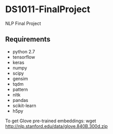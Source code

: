 # DS1011-FinalProject
NLP Final Project

## Requirements
- python 2.7
- tensorflow
- keras
- numpy
- scipy
- gensim
- tqdm
- pattern
- nltk
- pandas
- scikit-learn
- h5py

To get Glove pre-trained embeddings:
wget http://nlp.stanford.edu/data/glove.840B.300d.zip
